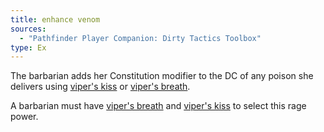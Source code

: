```yaml
---
title: enhance venom
sources:
  - "Pathfinder Player Companion: Dirty Tactics Toolbox"
type: Ex
---
```


The barbarian adds her Constitution modifier to the DC of any poison she delivers using [viper's kiss](/rage-powers/vipers-kiss/) or [viper's breath](/rage-powers/vipers-breath/).

A barbarian must have [viper's breath](/rage-powers/vipers-breath/) and [viper's kiss](/rage-powers/vipers-kiss/) to select this rage power.
